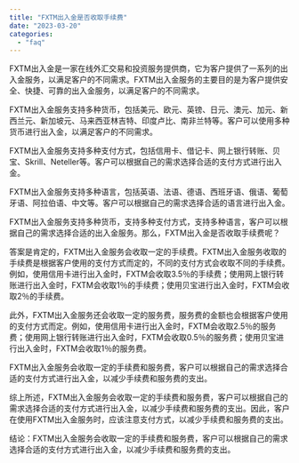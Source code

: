 ```yaml
---
title: "FXTM出入金是否收取手续费"
date: "2023-03-20"
categories: 
  - "faq"
---
```


FXTM出入金是一家在线外汇交易和投资服务提供商，它为客户提供了一系列的出入金服务，以满足客户的不同需求。FXTM出入金服务的主要目的是为客户提供安全、快捷、可靠的出入金服务，以满足客户的不同需求。

FXTM出入金服务支持多种货币，包括美元、欧元、英镑、日元、澳元、加元、新西兰元、新加坡元、马来西亚林吉特、印度卢比、南非兰特等。客户可以使用多种货币进行出入金，以满足客户的不同需求。

FXTM出入金服务支持多种支付方式，包括信用卡、借记卡、网上银行转账、贝宝、Skrill、Neteller等。客户可以根据自己的需求选择合适的支付方式进行出入金。

FXTM出入金服务支持多种语言，包括英语、法语、德语、西班牙语、俄语、葡萄牙语、阿拉伯语、中文等。客户可以根据自己的需求选择合适的语言进行出入金。

FXTM出入金服务支持多种货币，支持多种支付方式，支持多种语言，客户可以根据自己的需求选择合适的出入金服务。那么，FXTM出入金是否收取手续费呢？

答案是肯定的，FXTM出入金服务会收取一定的手续费。FXTM出入金服务收取的手续费是根据客户使用的支付方式而定的，不同的支付方式会收取不同的手续费。例如，使用信用卡进行出入金时，FXTM会收取3.5％的手续费；使用网上银行转账进行出入金时，FXTM会收取1％的手续费；使用贝宝进行出入金时，FXTM会收取2％的手续费。

此外，FXTM出入金服务还会收取一定的服务费，服务费的金额也会根据客户使用的支付方式而定。例如，使用信用卡进行出入金时，FXTM会收取2.5％的服务费；使用网上银行转账进行出入金时，FXTM会收取0.5％的服务费；使用贝宝进行出入金时，FXTM会收取1％的服务费。

FXTM出入金服务会收取一定的手续费和服务费，客户可以根据自己的需求选择合适的支付方式进行出入金，以减少手续费和服务费的支出。

综上所述，FXTM出入金服务会收取一定的手续费和服务费，客户可以根据自己的需求选择合适的支付方式进行出入金，以减少手续费和服务费的支出。因此，客户在使用FXTM出入金服务时，应该注意支付方式，以减少手续费和服务费的支出。

结论：FXTM出入金服务会收取一定的手续费和服务费，客户可以根据自己的需求选择合适的支付方式进行出入金，以减少手续费和服务费的支出。
